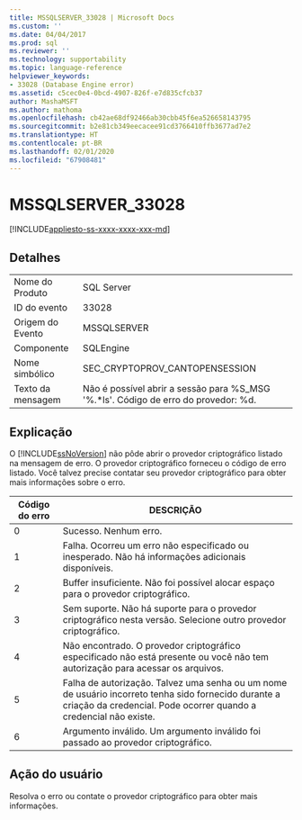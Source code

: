 ```yaml
---
title: MSSQLSERVER_33028 | Microsoft Docs
ms.custom: ''
ms.date: 04/04/2017
ms.prod: sql
ms.reviewer: ''
ms.technology: supportability
ms.topic: language-reference
helpviewer_keywords:
- 33028 (Database Engine error)
ms.assetid: c5cec0e4-0bcd-4907-826f-e7d835cfcb37
author: MashaMSFT
ms.author: mathoma
ms.openlocfilehash: cb42ae68df92466ab30cbb45f6ea526658143795
ms.sourcegitcommit: b2e81cb349eecacee91cd3766410ffb3677ad7e2
ms.translationtype: HT
ms.contentlocale: pt-BR
ms.lasthandoff: 02/01/2020
ms.locfileid: "67908481"
---
```

# <a name="mssqlserver_33028"></a>MSSQLSERVER_33028
[!INCLUDE[appliesto-ss-xxxx-xxxx-xxx-md](../../includes/appliesto-ss-xxxx-xxxx-xxx-md.md)]
  
## <a name="details"></a>Detalhes  
  
|||  
|-|-|  
|Nome do Produto|SQL Server|  
|ID do evento|33028|  
|Origem do Evento|MSSQLSERVER|  
|Componente|SQLEngine|  
|Nome simbólico|SEC_CRYPTOPROV_CANTOPENSESSION|  
|Texto da mensagem|Não é possível abrir a sessão para %S_MSG '%.*ls'. Código de erro do provedor: %d.|  
  
## <a name="explanation"></a>Explicação  
O [!INCLUDE[ssNoVersion](../../includes/ssnoversion-md.md)] não pôde abrir o provedor criptográfico listado na mensagem de erro. O provedor criptográfico forneceu o código de erro listado. Você talvez precise contatar seu provedor criptográfico para obter mais informações sobre o erro.  
  
|Código do erro|DESCRIÇÃO|  
|--------------|---------------|  
|0|Sucesso. Nenhum erro.|  
|1|Falha. Ocorreu um erro não especificado ou inesperado. Não há informações adicionais disponíveis.|  
|2|Buffer insuficiente. Não foi possível alocar espaço para o provedor criptográfico.|  
|3|Sem suporte. Não há suporte para o provedor criptográfico nesta versão. Selecione outro provedor criptográfico.|  
|4|Não encontrado. O provedor criptográfico especificado não está presente ou você não tem autorização para acessar os arquivos.|  
|5|Falha de autorização. Talvez uma senha ou um nome de usuário incorreto tenha sido fornecido durante a criação da credencial. Pode ocorrer quando a credencial não existe.|  
|6|Argumento inválido. Um argumento inválido foi passado ao provedor criptográfico.|  
  
## <a name="user-action"></a>Ação do usuário  
Resolva o erro ou contate o provedor criptográfico para obter mais informações.  
  
